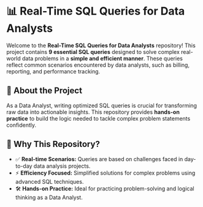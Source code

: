 # 📊 Real-Time SQL Queries for Data Analysts  

Welcome to the **Real-Time SQL Queries for Data Analysts** repository! This project contains **9 essential SQL queries** designed to solve complex real-world data problems in a **simple and efficient manner**. These queries reflect common scenarios encountered by data analysts, such as billing, reporting, and performance tracking.

## 🚀 About the Project  
As a Data Analyst, writing optimized SQL queries is crucial for transforming raw data into actionable insights. This repository provides **hands-on practice** to build the logic needed to tackle complex problem statements confidently.

## 🔑 Why This Repository?  
- ✅ **Real-time Scenarios:** Queries are based on challenges faced in day-to-day data analysis projects.  
- ⚡ **Efficiency Focused:** Simplified solutions for complex problems using advanced SQL techniques.  
- 🛠️ **Hands-on Practice:** Ideal for practicing problem-solving and logical thinking as a Data Analyst.  
